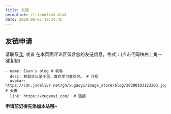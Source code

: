 ```yaml
---
title: 友链
permalink: /friendlink.html
date: 2020-06-05 19:14:45
---
```


## 友链申请

请联系[我](/contact-author.html#联系方式), 或者 在本页面评论区留言您的友链信息，格式：(点击代码块右上角一键复制)

```
- name: Evan's blog # 昵称
  desc: 积跬步以至千里，喜欢学习喜欢你。 # 介绍
  avatar: https://cdn.jsdelivr.net/gh/xugaoyi/image_store/blog/20200103123203.jpg # 头像
  link: https://xugaoyi.com/  # 链接
```

**申请前记得先添加本站哦~**
